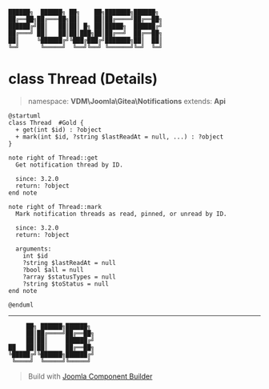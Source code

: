 ```
██████╗  ██████╗ ██╗    ██╗███████╗██████╗
██╔══██╗██╔═══██╗██║    ██║██╔════╝██╔══██╗
██████╔╝██║   ██║██║ █╗ ██║█████╗  ██████╔╝
██╔═══╝ ██║   ██║██║███╗██║██╔══╝  ██╔══██╗
██║     ╚██████╔╝╚███╔███╔╝███████╗██║  ██║
╚═╝      ╚═════╝  ╚══╝╚══╝ ╚══════╝╚═╝  ╚═╝
```
# class Thread (Details)
> namespace: **VDM\Joomla\Gitea\Notifications**
> extends: **Api**
```uml
@startuml
class Thread  #Gold {
  + get(int $id) : ?object
  + mark(int $id, ?string $lastReadAt = null, ...) : ?object
}

note right of Thread::get
  Get notification thread by ID.

  since: 3.2.0
  return: ?object
end note

note right of Thread::mark
  Mark notification threads as read, pinned, or unread by ID.

  since: 3.2.0
  return: ?object
  
  arguments:
    int $id
    ?string $lastReadAt = null
    ?bool $all = null
    ?array $statusTypes = null
    ?string $toStatus = null
end note
 
@enduml
```

---
```
     ██╗ ██████╗██████╗
     ██║██╔════╝██╔══██╗
     ██║██║     ██████╔╝
██   ██║██║     ██╔══██╗
╚█████╔╝╚██████╗██████╔╝
 ╚════╝  ╚═════╝╚═════╝
```
> Build with [Joomla Component Builder](https://git.vdm.dev/joomla/Component-Builder)

